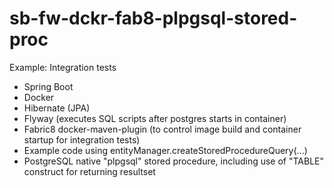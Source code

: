 # sb-fw-dckr-fab8-plpgsql-stored-proc
Example: Integration tests
- Spring Boot
- Docker
- Hibernate (JPA)
- Flyway (executes SQL scripts after postgres starts in container)
- Fabric8 docker-maven-plugin (to control image build and container startup for integration tests)
- Example code using entityManager.createStoredProcedureQuery(...)
- PostgreSQL native "plpgsql" stored procedure, including use of "TABLE" construct for returning resultset
